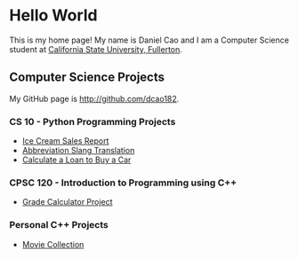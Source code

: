 # Hello World
This is my home page!  My name is Daniel Cao and I am a Computer Science student at [California
State University, Fullerton](http://www.fullerton.edu/).

## Computer Science Projects
My GitHub page is http://github.com/dcao182.

### CS 10 - Python Programming Projects
* [Ice Cream Sales Report](https://github.com/dcao182/dcao.github.io/commit/827f7cec14deb532972c043acb35b556cbebcf73)
* [Abbreviation Slang Translation](https://github.com/dcao182/dcao.github.io/commit/168deec3766afb363aaff0ca17ea9913fd3aaf86)
* [Calculate a Loan to Buy a Car](https://github.com/dcao182/dcao.github.io/commit/cef08261de2eb4a7c333bc8faeec51c92b5af0d2)

### CPSC 120 - Introduction to Programming using C++
* [Grade Calculator Project](https://github.com/csuf-cpsc-mshafae-spring-2020/cpsc-120-project-02-dcao182/blob/master/grades.cpp)

### Personal C++ Projects
* [Movie Collection](https://github.com/dcao182/dcao.github.io/commit/020761e8eca9c66868826e537c7f17df2bc4eeec)
